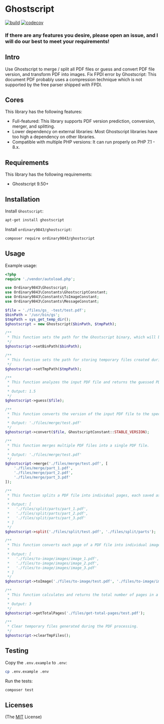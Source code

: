 # Ghostscript

[![build](https://github.com/ordinary9843/ghostscript/actions/workflows/build.yml/badge.svg)](https://github.com/ordinary9843/ghostscript/actions/workflows/build.yml)
[![codecov](https://codecov.io/gh/ordinary9843/ghostscript/branch/master/graph/badge.svg?token=DMXRZFN55V)](https://codecov.io/gh/ordinary9843/ghostscript)

### If there are any features you desire, please open an issue, and I will do our best to meet your requirements!

## Intro

Use Ghostscript to merge / split all PDF files or guess and convert PDF file version, and transform PDF into images. Fix FPDI error by Ghostscript: This document PDF probably uses a compression technique which is not supported by the free parser shipped with FPDI.

## Cores

This library has the following features:

- Full-featured: This library supports PDF version prediction, conversion, merger, and splitting.
- Lower dependency on external libraries: Most Ghostscript libraries have too high a dependency on other libraries.
- Compatible with multiple PHP versions: It can run properly on PHP 7.1 - 8.x.

## Requirements

This library has the following requirements:

- Ghostscript 9.50+

## Installation

Install `Ghostscript`:

```bash
apt-get install ghostscript
```

Install `ordinary9843/ghostscript`:

```bash
composer require ordinary9843/ghostscript
```

## Usage

Example usage:

```php
<?php
require './vendor/autoload.php';

use Ordinary9843\Ghostscript;
use Ordinary9843\Constants\GhostscriptConstant;
use Ordinary9843\Constants\ToImageConstant;
use Ordinary9843\Constants\MessageConstant;

$file = './files/gs_ -test/test.pdf';
$binPath = '/usr/bin/gs';
$tmpPath = sys_get_temp_dir();
$ghostscript = new Ghostscript($binPath, $tmpPath);

/**
 * This function sets the path for the Ghostscript binary, which will be used for PDF processing.
 */
$ghostscript->setBinPath($binPath);

/**
 * This function sets the path for storing temporary files created during the PDF processing in Ghostscript.
 */
$ghostscript->setTmpPath($tmpPath);

/**
 * This function analyzes the input PDF file and returns the guessed PDF version.
 *
 * Output: 1.5
 */
$ghostscript->guess($file);

/**
 * This function converts the version of the input PDF file to the specified PDF version.
 *
 * Output: './files/merge/test.pdf'
 */
$ghostscript->convert($file, GhostscriptConstant::STABLE_VERSION);

/**
 * This function merges multiple PDF files into a single PDF file.
 *
 * Output: './files/merge/test.pdf'
 */
$ghostscript->merge('./files/merge/test.pdf', [
    './files/merge/part_1.pdf',
    './files/merge/part_2.pdf',
    './files/merge/part_3.pdf'
]);

/**
 * This function splits a PDF file into individual pages, each saved as a separate PDF file.
 *
 * Output: [
 *   './files/split/parts/part_1.pdf',
 *   './files/split/parts/part_2.pdf',
 *   './files/split/parts/part_3.pdf'
 * ]
 */
$ghostscript->split('./files/split/test.pdf', './files/split/parts');

/**
 * This function converts each page of a PDF file into individual image files.
 *
 * Output: [
 *   './files/to-image/images/image_1.pdf',
 *   './files/to-image/images/image_2.pdf',
 *   './files/to-image/images/image_3.pdf'
 * ]
 */
$ghostscript->toImage('./files/to-image/test.pdf', './files/to-image/images', ToImageConstant::TYPE_JPEG);

/**
 * This function calculates and returns the total number of pages in a PDF file.
 *
 * Output: 3
 */
$ghostscript->getTotalPages('./files/get-total-pages/test.pdf');

/**
 * Clear temporary files generated during the PDF processing.
 */
$ghostscript->clearTmpFiles();
```

## Testing

Copy the `.env.example` to `.env`:

```bash
cp .env.example .env
```

Run the tests:

```bash
composer test
```

## Licenses

(The [MIT](http://www.opensource.org/licenses/mit-license.php) License)
